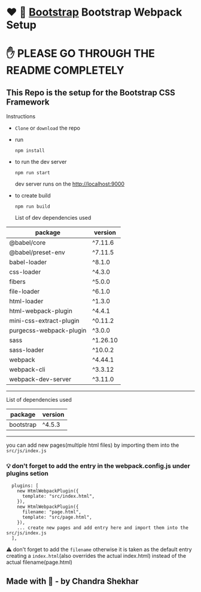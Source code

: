 # ❤️ 🥳 [Bootstrap](https://getbootstrap.com) Bootstrap Webpack Setup

# ✋ PLEASE GO THROUGH THE README COMPLETELY

## This Repo is the setup for the Bootstrap CSS Framework

Instructions

- `Clone` or `download` the repo
- run
  ```
  npm install
  ```
- to run the dev server

  ```
  npm run start
  ```

  dev server runs on the [http://localhost:9000](http://localhost:9000)

- to create build
  ```
  npm run build
  ```
  List of dev dependencies used

| package                 | version  |
| ----------------------- | -------- |
| @babel/core             | ^7.11.6  |
| @babel/preset-env       | ^7.11.5  |
| babel-loader            | ^8.1.0   |
| css-loader              | ^4.3.0   |
| fibers                  | ^5.0.0   |
| file-loader             | ^6.1.0   |
| html-loader             | ^1.3.0   |
| html-webpack-plugin     | ^4.4.1   |
| mini-css-extract-plugin | ^0.11.2  |
| purgecss-webpack-plugin | ^3.0.0   |
| sass                    | ^1.26.10 |
| sass-loader             | ^10.0.2  |
| webpack                 | ^4.44.1  |
| webpack-cli             | ^3.3.12  |
| webpack-dev-server      | ^3.11.0  |

---

List of dependencies used

| package   | version |
| --------- | ------- |
| bootstrap | ^4.5.3  |

---

you can add new pages(multiple html files) by importing them into the `src/js/index.js`

### 💡 don't forget to add the entry in the webpack.config.js under plugins setion

```
  plugins: [
    new HtmlWebpackPlugin({
      template: "src/index.html",
    }),
    new HtmlWebpackPlugin({
      filename: "page.html",
      template: "src/page.html",
    }),
    ... create new pages and add entry here and import them into the src/js/index.js
  ],
```

⚠️ don't forget to add the `filename` otherwise it is taken as the default entry creating a `index.html`(also overrides the actual index.html) instead of the actual filename(page.html)

## Made with 💖 - by Chandra Shekhar
